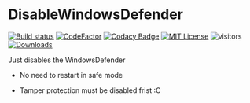 # DisableWindowsDefender

[![Build status][img_build]](https://ci.appveyor.com/project/Mrgaton/DisableWindowsDefender)
[![CodeFactor][img_codefactor]][codefactor]
[![Codacy Badge](https://app.codacy.com/project/badge/Grade/5da412a3e4554c5ca4283f929b543049)](https://app.codacy.com/gh/Mrgaton/DisableWindowsDefender)
[![MIT License][img_license]][license]
![visitors](https://visitor-badge.laobi.icu/badge?page_id=Mrgaton.DisableWindowsDefender)
[![Downloads](https://img.shields.io/github/downloads/Mrgaton/DisableWindowsDefender/total?color=green)]()

[codefactor]: https://www.codefactor.io/repository/github/Mrgaton/DisableWindowsDefender/overview
[issues]: https://github.com/mkaring/Mrgaton/DisableWindowsDefender
[license]: LICENSE

[img_build]: https://ci.appveyor.com/api/projects/status/qht9je5qa5kr5rgd?svg=true&style=flat
[img_codefactor]: https://www.codefactor.io/repository/github/mrgaton/DisableWindowsDefender/badge
[img_gitter]: https://img.shields.io/gitter/room/Mrgaton/DisableWindowsDefender.svg?style=flat
[img_license]: https://img.shields.io/github/license/Mrgaton/DisableWindowsDefender.svg?style=flat


Just disables the WindowsDefender

+ No need to restart in safe mode
- Tamper protection must be disabled frist :C
